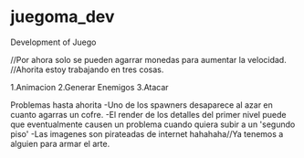# juegoma_dev
Development of Juego

//Por ahora solo se pueden agarrar monedas para aumentar la velocidad. 
//Ahorita estoy trabajando en tres cosas.

1.Animacion
2.Generar Enemigos
3.Atacar



Problemas hasta ahorita
-Uno de los spawners desaparece al azar en cuanto agarras un cofre.
-El render de los detalles del primer nivel puede que eventualmente causen un problema cuando quiera subir a un 'segundo piso'
-Las imagenes son pirateadas de internet hahahaha//Ya tenemos a alguien para armar el arte.


